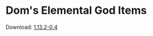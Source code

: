 # Dom's Elemental God Items

Download: [1.13.2-0.4](https://github.com/Endershawn/lava/raw/master/build/libs/lava-1.13.2-0.4.jar)
